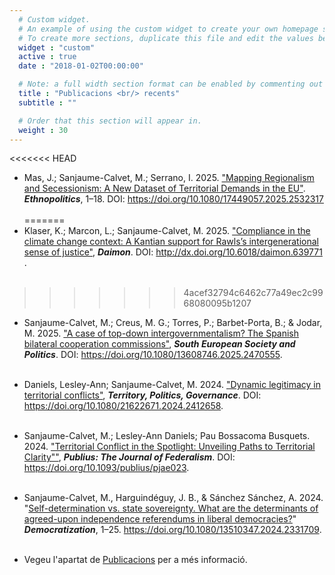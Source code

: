 ```yaml
---
  # Custom widget.
  # An example of using the custom widget to create your own homepage section.
  # To create more sections, duplicate this file and edit the values below as desired.
  widget : "custom"
  active : true
  date : "2018-01-02T00:00:00"

  # Note: a full width section format can be enabled by commenting out the `title` and `subtitle` with a `#`.
  title : "Publicacions <br/> recents"
  subtitle : ""

  # Order that this section will appear in.
  weight : 30
---
```


<<<<<<< HEAD
* Mas, J.; Sanjaume-Calvet, M.; Serrano, I. 2025. ["Mapping Regionalism and Secessionism: A New Dataset of Territorial Demands in the EU"](https://www.tandfonline.com/doi/full/10.1080/17449057.2025.2532317?src=exp-la). ***Ethnopolitics***, 1–18. DOI: https://doi.org/10.1080/17449057.2025.2532317 <br/><br/>
=======
* Klaser, K.; Marcon, L.; Sanjaume-Calvet, M. 2025. ["Compliance in the climate change context: A Kantian support for Rawls’s intergenerational sense of justice"](https://revistas.um.es/daimon/libraryFiles/downloadPublic/18821), ***Daimon***. DOI: http://dx.doi.org/10.6018/daimon.639771 . <br/><br/>
>>>>>>> 4acef32794c6462c77a49ec2c9968080095b1207

* Sanjaume-Calvet, M.; Creus, M. G.; Torres, P.; Barbet-Porta, B.; & Jodar, M. 2025. ["A case of top-down intergovernmentalism? The Spanish bilateral cooperation commissions"](https://www.tandfonline.com/doi/full/10.1080/13608746.2025.2470555?src=exp-la), ***South European Society and Politics***. DOI: https://doi.org/10.1080/13608746.2025.2470555. <br/><br/>

* Daniels, Lesley-Ann; Sanjaume-Calvet, M. 2024. ["Dynamic legitimacy in territorial conflicts"](https://www.tandfonline.com/doi/full/10.1080/21622671.2024.2412658), ***Territory, Politics, Governance***. DOI: https://doi.org/10.1080/21622671.2024.2412658. <br/><br/>

* Sanjaume-Calvet, M.; Lesley-Ann Daniels; Pau Bossacoma Busquets. 2024. ["Territorial Conflict in the Spotlight: Unveiling Paths to Territorial Clarity""](https://academic.oup.com/publius/advance-article/doi/10.1093/publius/pjae023/7724058?searchresult=1), ***Publius: The Journal of Federalism***. DOI: https://doi.org/10.1093/publius/pjae023. <br/><br/>

* Sanjaume-Calvet, M., Harguindéguy, J. B., & Sánchez Sánchez, A. 2024. "[Self-determination vs. state sovereignty. What are the determinants of agreed-upon independence referendums in liberal democracies?](https://www.tandfonline.com/doi/full/10.1080/13510347.2024.2331709)" ***Democratization***, 1–25. https://doi.org/10.1080/13510347.2024.2331709. <br/><br/>


* Vegeu l'apartat de [Publicacions](/Publications/) per a més informació.<br/><br/>


